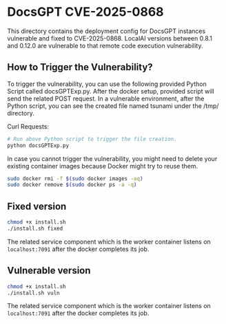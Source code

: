 # DocsGPT CVE-2025-0868

This directory contains the deployment config for DocsGPT instances vulnerable and fixed to CVE-2025-0868. LocalAI versions between 0.8.1 and 0.12.0 are vulnerable to that remote code execution vulnerability.

## How to Trigger the Vulnerability?

To trigger the vulnerability, you can use the following provided Python Script called docsGPTExp.py. After the docker setup, provided script will send the related POST request. In a vulnerable environment, after the Python script, you can see the created file named tsunami under the /tmp/ directory.

Curl Requests:

```sh
# Run above Python script to trigger the file creation.
python docsGPTExp.py
```

In case you cannot trigger the vulnerability, you might need to delete your existing container images because Docker might try to reuse them.

```sh
sudo docker rmi -f $(sudo docker images -aq)
sudo docker remove $(sudo docker ps -a -q)
```

  
## Fixed version
```sh
chmod +x install.sh
./install.sh fixed
```

The related service component which is the worker container listens on `localhost:7091` after the docker completes its job.

## Vulnerable version
```sh
chmod +x install.sh
./install.sh vuln
```

The related service component which is the worker container listens on `localhost:7091` after the docker completes its job.
